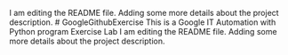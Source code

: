 I am editing the README file. Adding some more details about the project description. # GoogleGithubExercise
This is a Google IT Automation with Python program Exercise Lab
I am editing the README file. Adding some more details about the 
project description.
